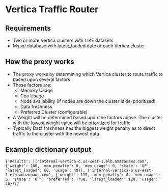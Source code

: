 # Vertica Traffic Router
## Requirements
- Two or more Vertica clusters with LIKE datasets
- Mysql database with latest_loaded date of each Vertica cluster

## How the proxy works
- The proxy works by determining which Vertica cluster to route traffic to based upon several factors
- Those factors are:
  - Memory Usage
  - Cpu Usage
  - Node availability (If nodes are down the cluster is de-prioritized)
  - Data freshness
  - Preferred Cluster (configurable)
- A Weight will be determined based upon the factors above. The cluster with the lowest weight value will be prioritized for traffic
- Typically Data freshness has the biggest weight penalty as to direct traffic to the cluster with the newest data

## Example dictionary output
```
{'Results': [('internal-vertica-c.us-west-1.elb.amazonaws.com', {'weight': 100, 'mem_penalty': 0, 'mem_usage': 0, 'state': 'UP', 'latest_loaded': 60, 'usage': 40}), ('internal-vertica-b.us-east-1.elb.amazonaws.com', {'weight': 115, 'mem_penalty': 0, 'mem_usage': 5, 'state': 'UP', 'preferred': True, 'latest_loaded': 120, 'usage': 20})]}
```